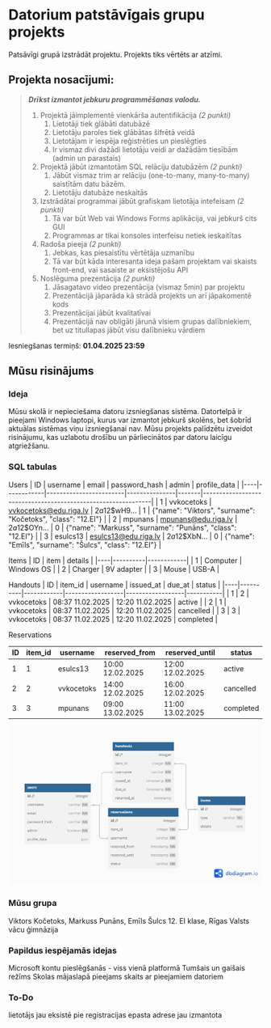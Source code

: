 # Datorium patstāvīgais grupu projekts
Patsāvīgi grupā izstrādāt projektu. Projekts tiks vērtēts ar atzīmi.

## Projekta nosacījumi:
> ***Drīkst izmantot jebkuru programmēšanas valodu.***
> 1. Projektā jāimplementē vienkārša autentifikācija *(2 punkti)*
>     1. Lietotāji tiek glābāti datubāzē
>     2. Lietotāju paroles tiek glābātas šifrētā veidā
>     3. Lietotājam ir iespēja reģistrēties un pieslēgties
>     4. Ir vismaz divi dažādi lietotāju veidi ar dažādām tiesībām (admin un parastais)
> 2. Projektā jābūt izmantotām SQL relāciju datubāzēm *(2 punkti)*
>     1. Jābūt vismaz trim ar relāciju (one-to-many, many-to-many) saistītām datu bāzēm.
>     2. Lietotāju datubāze neskaitās
> 3. Izstrādātai programmai jābūt grafiskam lietotāja intefeisam *(2 punkti)*
>     1. Tā var būt Web vai Windows Forms aplikācija, vai jebkurš cits GUI
>     2. Programmas ar tikai konsoles interfeisu netiek ieskaitītas
> 4. Radoša pieeja *(2 punkti)*
>     1. Jebkas, kas piesaistītu vērtētāja uzmanību
>     2. Tā var būt kāda interesanta ideja pašam projektam vai skaists front-end, vai sasaiste ar eksistējošu API
> 5. Noslēguma prezentācija *(2 punkti)*
>     1. Jāsagatavo video prezentācija (vismaz 5min) par projektu
>     2. Prezentācijā jāparāda kā strādā projekts un arī jāpakomentē kods
>     3. Prezentācijai jābūt kvalitatīvai
>     4. Prezentācijā nav obligāti jārunā visiem grupas dalībniekiem, bet uz titullapas jābūt visu dalībnieku vārdiem

Iesniegšanas termiņš: **01.04.2025 23:59**

## Mūsu risinājums

### Ideja
Mūsu skolā ir nepieciešama datoru izsniegšanas sistēma. Datortelpā ir pieejami Windows laptopi, kurus var izmantot jebkurš skolēns, bet šobrīd aktuālas sistēmas viņu izsniegšanai nav. 
Mūsu projekts palīdzētu izveidot risinājumu, kas uzlabotu drošību un pārliecinātos par datoru laicīgu atgriežšanu.

### SQL tabulas
Users
| ID | username   | email                  | password_hash | admin | profile_data                                                 |
|----|------------|------------------------|---------------|-------|--------------------------------------------------------------|
| 1  | vvkocetoks | vvkocetoks@edu.riga.lv | $2a$12$wH9... | 1     | {"name": "Viktors", "surname": "Kočetoks", "class": "12.EI"} |
| 2  | mpunans    | mpunans@edu.riga.lv    | $2a$12$OYn... | 0     | {"name": "Markuss", "surname": "Punāns", "class": "12.EI"}   |
| 3  | esulcs13   | esulcs13@edu.riga.lv   | $2a$12$XbN... | 0     | {"name": "Emīls", "surname": "Šulcs", "class": "12.EI"}      |

Items
| ID | item     | details    |
|----|----------|------------|
| 1  | Computer | Windows OS |
| 2  | Charger  | 9V adapter |
| 3  | Mouse    | USB-A      |

Handouts
| ID | item_id  | username   | issued_at        | due_at           | status    |
|----|----------|------------|------------------|------------------|-----------|
| 1  | 2        | vvkocetoks | 08:37 11.02.2025 | 12:20 11.02.2025 | active    |
| 2  | 1        | vvkocetoks | 08:37 11.02.2025 | 12:20 11.02.2025 | cancelled |
| 3  | 3        | vvkocetoks | 08:37 11.02.2025 | 12:20 11.02.2025 | completed |

Reservations

| ID | item_id   | username   | reserved_from     | reserved_until   | status    |
|----|-----------|------------|-------------------|------------------|-----------|
| 1  | 1         | esulcs13   | 10:00 12.02.2025  | 12:00 12.02.2025 | active    |
| 2  | 2         | vvkocetoks | 14:00 12.02.2025  | 16:00 12.02.2025 | cancelled |
| 3  | 3         | mpunans    | 09:00 13.02.2025  | 11:00 13.02.2025 | completed |

![ER diagramma datubāzei](er-diagram.png "ER diagramma")
### Mūsu grupa
Viktors Kočetoks, Markuss Punāns, Emīls Šulcs
12. EI klase, Rīgas Valsts vācu ģimnāzija

### Papildus iespējamās idejas
Microsoft kontu pieslēgšanās - viss vienā platformā
Tumšais un gaišais režīms
Skolas mājaslapā pieejams skaits ar pieejamiem datoriem

### To-Do
lietotājs jau eksistē pie registracijas
epasta adrese jau izmantota

